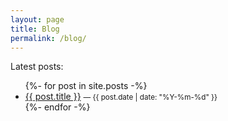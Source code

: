 ```yaml
---
layout: page
title: Blog
permalink: /blog/
---
```


Latest posts:

<ul>
{%- for post in site.posts -%}
  <li>
    <a href="{{ post.url | relative_url }}">{{ post.title }}</a>
    <small> — {{ post.date | date: "%Y-%m-%d" }}</small>
  </li>
{%- endfor -%}
</ul>
